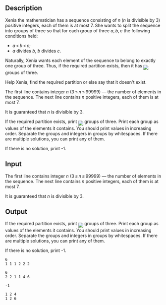 ## Description

<div><p>Xenia the mathematician has a sequence consisting of <span class="tex-span"><i>n</i></span> (<span class="tex-span"><i>n</i></span> is divisible by 3) positive integers, each of them is at most 7. She wants to split the sequence into groups of three so that for each group of three <span class="tex-span"><i>a</i>, <i>b</i>, <i>c</i></span> the following conditions held:</p><ul> <li> <span class="tex-span"><i>a</i> &lt; <i>b</i> &lt; <i>c</i></span>; </li><li> <span class="tex-span"><i>a</i></span> divides <span class="tex-span"><i>b</i></span>, <span class="tex-span"><i>b</i></span> divides <span class="tex-span"><i>c</i></span>. </li></ul><p>Naturally, Xenia wants each element of the sequence to belong to exactly one group of three. Thus, if the required partition exists, then it has <img align="middle" class="tex-formula" src="file://ZxOhiER4.png" style="max-width: 100.0%;max-height: 100.0%;"> groups of three.</p><p>Help Xenia, find the required partition or else say that it doesn't exist.</p></div><div class="input-specification"><p>The first line contains integer <span class="tex-span"><i>n</i></span> <span class="tex-span">(3 ≤ <i>n</i> ≤ 99999)</span> — the number of elements in the sequence. The next line contains <span class="tex-span"><i>n</i></span> positive integers, each of them is at most 7.</p><p>It is guaranteed that <span class="tex-span"><i>n</i></span> is divisible by 3.</p></div><div class="output-specification"><p>If the required partition exists, print <img align="middle" class="tex-formula" src="file://qZIGxnyf.png" style="max-width: 100.0%;max-height: 100.0%;"> groups of three. Print each group as values of the elements it contains. You should print values in increasing order. Separate the groups and integers in groups by whitespaces. If there are multiple solutions, you can print any of them.</p><p>If there is no solution, print -1.</p></div>

## Input

<p>The first line contains integer <span class="tex-span"><i>n</i></span> <span class="tex-span">(3 ≤ <i>n</i> ≤ 99999)</span> — the number of elements in the sequence. The next line contains <span class="tex-span"><i>n</i></span> positive integers, each of them is at most 7.</p><p>It is guaranteed that <span class="tex-span"><i>n</i></span> is divisible by 3.</p>

## Output

<p>If the required partition exists, print <img align="middle" class="tex-formula" src="file://qZIGxnyf.png" style="max-width: 100.0%;max-height: 100.0%;"> groups of three. Print each group as values of the elements it contains. You should print values in increasing order. Separate the groups and integers in groups by whitespaces. If there are multiple solutions, you can print any of them.</p><p>If there is no solution, print -1.</p>





```input1
6
1 1 1 2 2 2

```




```input2
6
2 2 1 1 4 6

```




```output1
-1

```




```output2
1 2 4
1 2 6

```


